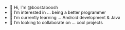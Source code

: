- 👋 Hi, I’m @boostaboosh
- 👀 I’m interested in ... being a better programmer
- 🌱 I’m currently learning ... Android development & Java
- 💞️ I’m looking to collaborate on ... cool projects
<!-- - 📫 How to reach me ... -->

<!---
boostaboosh/boostaboosh is a ✨ special ✨ repository because its `README.md` (this file) appears on your GitHub profile.
You can click the Preview link to take a look at your changes.
--->
